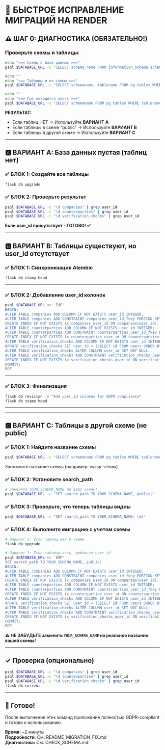 # 🎯 БЫСТРОЕ ИСПРАВЛЕНИЕ МИГРАЦИЙ НА RENDER

## ⚠️ ШАГ 0: ДИАГНОСТИКА (ОБЯЗАТЕЛЬНО!)

### Проверьте схемы и таблицы:

```bash
echo "=== Схемы в базе данных ==="
psql $DATABASE_URL -c "SELECT schema_name FROM information_schema.schemata WHERE schema_name NOT IN ('pg_catalog', 'information_schema');"

echo ""
echo "=== Таблицы и их схемы ==="
psql $DATABASE_URL -c "SELECT schemaname, tablename FROM pg_tables WHERE schemaname NOT IN ('pg_catalog', 'information_schema') ORDER BY schemaname;"

echo ""
echo "=== Где находится users ==="
psql $DATABASE_URL -c "SELECT schemaname FROM pg_tables WHERE tablename = 'users';"
```

**РЕЗУЛЬТАТ:**
- Если таблиц НЕТ → Используйте **ВАРИАНТ A**
- Если таблицы в схеме "public" → Используйте **ВАРИАНТ B**  
- Если таблицы в другой схеме → Используйте **ВАРИАНТ C**

---

## 🅰️ ВАРИАНТ A: База данных пустая (таблиц нет)

### ✅ БЛОК 1: Создайте все таблицы
```bash
flask db upgrade
```

### ✅ БЛОК 2: Проверьте результат
```bash
psql $DATABASE_URL -c "\d companies" | grep user_id
psql $DATABASE_URL -c "\d counterparties" | grep user_id
psql $DATABASE_URL -c "\d verification_checks" | grep user_id
```

**Если user_id присутствует - ГОТОВО! ✅**

---

## 🅱️ ВАРИАНТ B: Таблицы существуют, но user_id отсутствует

### ✅ БЛОК 1: Синхронизация Alembic
```bash
flask db stamp head
```

---

### ✅ БЛОК 2: Добавление user_id колонок
```bash
psql $DATABASE_URL << 'EOF'
BEGIN;
ALTER TABLE companies ADD COLUMN IF NOT EXISTS user_id INTEGER;
ALTER TABLE companies ADD CONSTRAINT companies_user_id_fkey FOREIGN KEY (user_id) REFERENCES users(id) ON DELETE SET NULL;
CREATE INDEX IF NOT EXISTS ix_companies_user_id ON companies(user_id);
ALTER TABLE counterparties ADD COLUMN IF NOT EXISTS user_id INTEGER;
ALTER TABLE counterparties ADD CONSTRAINT counterparties_user_id_fkey FOREIGN KEY (user_id) REFERENCES users(id) ON DELETE SET NULL;
CREATE INDEX IF NOT EXISTS ix_counterparties_user_id ON counterparties(user_id);
ALTER TABLE verification_checks ADD COLUMN IF NOT EXISTS user_id INTEGER;
UPDATE verification_checks SET user_id = (SELECT id FROM users ORDER BY id LIMIT 1) WHERE user_id IS NULL;
ALTER TABLE verification_checks ALTER COLUMN user_id SET NOT NULL;
ALTER TABLE verification_checks ADD CONSTRAINT verification_checks_user_id_fkey FOREIGN KEY (user_id) REFERENCES users(id) ON DELETE CASCADE;
CREATE INDEX IF NOT EXISTS ix_verification_checks_user_id ON verification_checks(user_id);
COMMIT;
EOF
```

---

### ✅ БЛОК 3: Финализация
```bash
flask db revision -m "Add user_id columns for GDPR compliance"
flask db stamp head
```

---

---

## 🅲 ВАРИАНТ C: Таблицы в другой схеме (не public)

### ✅ БЛОК 1: Найдите название схемы
```bash
psql $DATABASE_URL -c "SELECT schemaname FROM pg_tables WHERE tablename = 'users';"
```

Запомните название схемы (например: `myapp_schema`)

### ✅ БЛОК 2: Установите search_path
```bash
# Замените YOUR_SCHEMA_NAME на вашу схему!
psql $DATABASE_URL -c "SET search_path TO YOUR_SCHEMA_NAME, public;"
```

### ✅ БЛОК 3: Проверьте, что теперь таблицы видны
```bash
psql $DATABASE_URL -c "SET search_path TO YOUR_SCHEMA_NAME; \dt"
```

### ✅ БЛОК 4: Выполните миграцию с учетом схемы
```bash
# Вариант 1: Если таблиц нет в схеме
flask db upgrade

# Вариант 2: Если таблицы есть, добавьте user_id
psql $DATABASE_URL << 'EOF'
SET search_path TO YOUR_SCHEMA_NAME, public;
BEGIN;
ALTER TABLE companies ADD COLUMN IF NOT EXISTS user_id INTEGER;
ALTER TABLE companies ADD CONSTRAINT companies_user_id_fkey FOREIGN KEY (user_id) REFERENCES users(id) ON DELETE SET NULL;
CREATE INDEX IF NOT EXISTS ix_companies_user_id ON companies(user_id);
ALTER TABLE counterparties ADD COLUMN IF NOT EXISTS user_id INTEGER;
ALTER TABLE counterparties ADD CONSTRAINT counterparties_user_id_fkey FOREIGN KEY (user_id) REFERENCES users(id) ON DELETE SET NULL;
CREATE INDEX IF NOT EXISTS ix_counterparties_user_id ON counterparties(user_id);
ALTER TABLE verification_checks ADD COLUMN IF NOT EXISTS user_id INTEGER;
UPDATE verification_checks SET user_id = (SELECT id FROM users ORDER BY id LIMIT 1) WHERE user_id IS NULL;
ALTER TABLE verification_checks ALTER COLUMN user_id SET NOT NULL;
ALTER TABLE verification_checks ADD CONSTRAINT verification_checks_user_id_fkey FOREIGN KEY (user_id) REFERENCES users(id) ON DELETE CASCADE;
CREATE INDEX IF NOT EXISTS ix_verification_checks_user_id ON verification_checks(user_id);
COMMIT;
EOF
```

**⚠️ НЕ ЗАБУДЬТЕ заменить `YOUR_SCHEMA_NAME` на реальное название вашей схемы!**

---

## ✓ Проверка (опционально)
```bash
psql $DATABASE_URL -c "\d companies" | grep user_id
psql $DATABASE_URL -c "\d counterparties" | grep user_id
psql $DATABASE_URL -c "\d verification_checks" | grep user_id
flask db current
```

---

## 🎉 Готово!
После выполнения этих команд приложение полностью GDPR-compliant и готово к использованию.

**Время:** ~2 минуты  
**Подробности:** См. README_MIGRATION_FIX.md  
**Диагностика:** См. CHECK_SCHEMA.md

